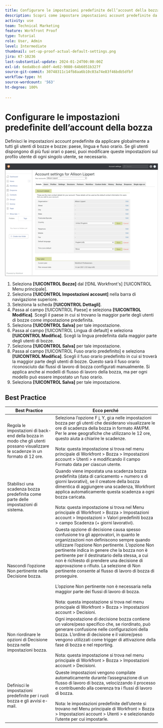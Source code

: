 ```yaml
---
title: Configurare le impostazioni predefinite dell’account della bozza
description: Scopri come impostare impostazioni account predefinite da applicare globalmente a tutti gli utenti di bozze e bozze.
activity: use
team: Technical Marketing
feature: Workfront Proof
type: Tutorial
role: User, Admin
level: Intermediate
thumbnail: set-up-proof-actual-default-settings.png
jira: KT-10236
last-substantial-update: 2024-01-24T00:00:00Z
exl-id: 6eda8bcd-ab0f-4e02-9080-64b6051b327f
source-git-commit: 30748311c14fb8aa6b10c03a74e83f46bdb5dfbf
workflow-type: ht
source-wordcount: '563'
ht-degree: 100%

---
```


# Configurare le impostazioni predefinite dell’account della bozza

Definisci le impostazioni account predefinite da applicare globalmente a tutti gli utenti di bozze e bozze: paese, lingua e fuso orario. Se gli utenti dispongono di più fusi orari o paesi, puoi modificare queste impostazioni sul profilo utente di ogni singolo utente, se necessario.

![Finestra Impostazioni account per le bozze](assets/proof-system-setups-default-account-settings.png)

1. Seleziona **[!UICONTROL Bozze]** dal [!DNL Workfront's] [!UICONTROL Menu principale].
1. Seleziona **[!UICONTROL Impostazioni account]** nella barra di navigazione superiore.
1. Seleziona la scheda **[!UICONTROL Dettagli]**.
1. Passa al campo [!UICONTROL Paese] e seleziona **[!UICONTROL Modifica]**. Scegli il paese in cui si trovano la maggior parte degli utenti di bozze come impostazione predefinita.
1. Seleziona **[!UICONTROL Salva]** per tale impostazione.
1. Passa al campo [!UICONTROL Lingua di default] e seleziona **[!UICONTROL Modifica]**. Scegli la lingua predefinita dalla maggior parte degli utenti di bozze.
1. Seleziona **[!UICONTROL Salva]** per tale impostazione.
1. Passa al campo [!UICONTROL Fuso orario predefinito] e seleziona **[!UICONTROL Modifica]**. Scegli il fuso orario predefinito in cui si troverà la maggior parte degli utenti di bozze. Questo sarà il fuso orario riconosciuto dai flussi di lavoro di bozza configurati manualmente. Si applica anche ai modelli di flusso di lavoro della bozza, ma per ogni modello può essere impostato un fuso orario.
1. Seleziona **[!UICONTROL Salva]** per tale impostazione.

## Best Practice


| Best Practice | Ecco perché |
|---|---|
| Regola le impostazioni di back-end della bozza in modo che gli utenti possano visualizzare le scadenze in un formato di 12 ore. | Seleziona l’opzione F j, Y, gi:a nelle impostazioni bozza per gli utenti che desiderano visualizzare le ore di scadenza della bozza in formato AM/PM. Per le aree geografiche che utilizzano le 12 ore, questo aiuta a chiarire le scadenze.<br> <br>Nota: questa impostazione si trova nel menu principale di Workfront > Bozza > Impostazioni account > Utenti > e modificando il campo Formato data per ciascun utente. |
| Stabilisci una scadenza bozza predefinita come parte delle impostazioni di sistema. | Quando viene impostata una scadenza bozza predefinita (data di caricamento + numero x di giorni lavorativi), se il creatore della bozza dimentica di aggiungere una scadenza, Workfront applica automaticamente questa scadenza a ogni bozza caricata.<br> <br>Nota: questa impostazione si trova nel Menu principale di Workfront > Bozza > Impostazioni account > Impostazioni > Valori predefiniti bozza > campo Scadenza (+ giorni lavorativi). |
| Nascondi l’opzione Non pertinente nella Decisione bozza. | Questa opzione di decisione causa spesso confusione tra gli approvatori, in quanto le organizzazioni non definiscono sempre quando utilizzare l’opzione Non pertinente. L’opzione Non pertinente indica in genere che la bozza non è pertinente per il destinatario della stessa, a cui non è richiesto di prendere una decisione di approvazione o rifiuto. La selezione di Non pertinente consente al flusso di lavoro di bozza di proseguire.<br> <br>L’opzione Non pertinente non è necessaria nella maggior parte dei flussi di lavoro di bozza.<br> <br>Nota: questa impostazione si trova nel menu principale di Workfront > Bozza > Impostazioni account > Decisioni. |
| Non riordinare le opzioni di Decisione bozza nelle impostazioni bozza. | Ogni impostazione di decisione bozza contiene un valore/peso specifico che, se riordinato, può generare confusione nelle configurazioni della bozza. L’ordine di decisione e il valore/peso vengono utilizzati come trigger di attivazione della fase di bozza e nel reporting.<br> <br>Nota: questa impostazione si trova nel menu principale di Workfront > Bozza > Impostazioni account > Decisioni. |
| Definisci le impostazioni predefinite per i ruoli bozza e gli avvisi e-mail. | Queste impostazioni vengono compilate automaticamente durante l’assegnazione di un flusso di lavoro di bozza, velocizzando il processo e contribuendo alla coerenza tra i flussi di lavoro di bozza.<br> <br>Nota: le impostazioni predefinite dell’utente si trovano nel Menu principale di Workfront > Bozza > Impostazioni account > Utenti > e selezionando l’utente per cui impostarle. |
